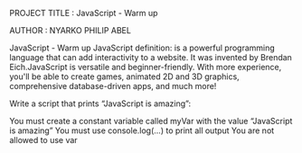 PROJECT TITLE : JavaScript - Warm up

AUTHOR : NYARKO PHILIP ABEL
 
JavaScript - Warm up
JavaScript definition: is a powerful programming language that can add interactivity to a website. It was invented by Brendan Eich.JavaScript is versatile and beginner-friendly. With more experience, you'll be able to create games, animated 2D and 3D graphics, comprehensive database-driven apps, and much more!

Write a script that prints “JavaScript is amazing”:

You must create a constant variable called myVar with the value “JavaScript is amazing”
You must use console.log(...) to print all output
You are not allowed to use var
 
